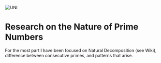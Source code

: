 ![UNI](images/atom.png?raw=true)

# Research on the Nature of Prime Numbers
For the most part I have been focused on Natural Decomposition (see Wiki), difference between consecutive primes, and patterns that arise.
